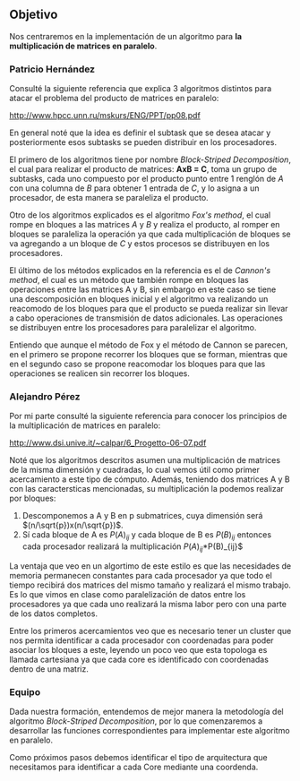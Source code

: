 ## Objetivo

Nos centraremos en la implementación de un algoritmo para **la multiplicación de matrices en paralelo**.

### Patricio Hernández

Consulté la siguiente referencia que explica 3 algoritmos distintos para atacar el problema del producto de matrices en paralelo:

http://www.hpcc.unn.ru/mskurs/ENG/PPT/pp08.pdf

En general noté que la idea es definir el subtask que se desea atacar y posteriormente esos subtasks se pueden distribuir en los procesadores.

El primero de los algoritmos tiene por nombre *Block-Striped Decomposition*, el cual para realizar el producto de matrices: **AxB = C**,
toma un grupo de subtasks, cada uno compuesto por el producto punto entre 1 renglón de *A* con una columna de *B* para obtener 1 entrada de *C*, y lo asigna a un procesador, de esta manera se paraleliza el producto.

Otro de los algoritmos explicados es el algoritmo *Fox's method*, el cual rompe en bloques a las matrices *A* y *B* y realiza el producto, al romper en bloques se paraleliza la operación ya que cada multiplicación de bloques se va agregando a un bloque de *C* y estos procesos se distribuyen en los procesadores.

El último de los métodos explicados en la referencia es el de *Cannon's method*, el cual es un método que también rompe en bloques las operaciones entre las matrices A y B, sin embargo en este caso se tiene una descomposición en bloques inicial y el algoritmo va realizando un reacomodo de los bloques para que el producto se pueda realizar sin llevar a cabo operaciones de transmisión de datos adicionales. Las operaciones se distribuyen entre los procesadores para paralelizar el algoritmo.

Entiendo que aunque el método de Fox y el método de Cannon se parecen, en el primero se propone recorrer los bloques que se forman, mientras que en el segundo caso se propone reacomodar los bloques para que las operaciones se realicen sin recorrer los bloques.

### Alejandro Pérez

Por mi parte consulté la siguiente referencia para conocer los principios de la multiplicación de matrices en paralelo:

http://www.dsi.unive.it/~calpar/6_Progetto-06-07.pdf

Noté que los algoritmos descritos asumen una multiplicación de matrices de la misma dimensión y cuadradas, lo cual vemos útil como primer acercamiento a este tipo de cómputo. Además, teniendo dos matrices A y B con las caractersticas mencionadas, su multiplicación la podemos realizar por bloques:

  1. Descomponemos a A y B en p submatrices, cuya dimensión será $(n/\sqrt{p})x(n/\sqrt{p})$.
  2. Sí cada bloque de A es $P(A)_{ij}$ y cada bloque de B es $P(B)_{ij}$ entonces cada procesador realizará la multiplicación $P(A)_{ij}*$P(B)_{ij}$
 
La ventaja que veo en un algortimo de este estilo es que las necesidades de memoria permanecen constantes para cada procesador ya que todo el tiempo recibirá dos matrices del mismo tamaño y realizará el mismo trabajo. Es lo que vimos en clase como paralelización de datos entre los procesadores ya que cada uno realizará la misma labor pero con una parte de los datos completos.

Entre los primeros acercamientos veo que es necesario tener un cluster que nos permita identificar a cada procesador con coordenadas para poder asociar los bloques a este, leyendo un poco veo que esta topologa es llamada cartesiana ya que cada core es identificado con coordenadas dentro de una matriz.


### Equipo

Dada nuestra formación, entendemos de mejor manera la metodología del algoritmo *Block-Striped Decomposition*, por lo que comenzaremos a desarrollar las funciones correspondientes para implementar este algoritmo en paralelo.

Como próximos pasos debemos identificar el tipo de arquitectura que necesitamos para identificar a cada Core mediante una coordenda.

